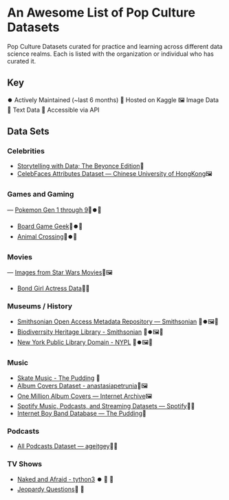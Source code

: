 # An Awesome List of Pop Culture Datasets

Pop Culture Datasets curated for practice and learning across different data science realms. Each is listed with the organization or individual who has curated it.

## Key 
⏺️ Actively Maintained (~last 6 months)
🔢 Hosted on Kaggle
🖼️ Image Data
💬 Text Data
🛜 Accessible via API

## Data Sets


### Celebrities
- [Storytelling with Data; The Beyonce Edition](https://dataverse.tdl.org/dataset.xhtml?persistentId=doi:10.18738/T8/XL8NIX)💬
- [CelebFaces Attributes Dataset — Chinese University of HongKong](http://mmlab.ie.cuhk.edu.hk/projects/CelebA.html)🖼️

### Games and Gaming
— [Pokemon Gen 1 through 9](https://www.kaggle.com/datasets/katherinehudak/pokemon-gen-1-to-gen-9)🔢⏺️💬
- [Board Game Geek](https://boardgamegeek.com/wiki/page/BGG_XML_API2)🛜⏺️💬
- [Animal Crossing](https://www.kaggle.com/datasets/whenamancodes/new-horizons-catalog-animal-horizon)🔢⏺️💬

### Movies
— [Images from Star Wars Movies](https://www.kaggle.com/datasets/michau96/images-from-star-wars-movies)🔢🖼️
- [Bond Girl Actress Data](https://www.kaggle.com/datasets/travistyler/bond-girls-age-and-film-data)🔢💬
  
### Museums / History 
- [Smithsonian Open Access Metadata Repository — Smithsonian](https://github.com/Smithsonian/OpenAccess) 🛜⏺️🖼️💬
- [Biodiverrsity Heritage Library - Smithsonian](https://about.biodiversitylibrary.org/tools-and-services/developer-and-data-tools/#Data%20Exports) 🛜⏺️🖼️💬
- [New York Public Library Domain - NYPL](https://github.com/NYPL-publicdomain/data-and-utilities) 🛜⏺️🖼️💬

### Music 
- [Skate Music - The Pudding](https://github.com/the-pudding/data/tree/master/skate-music) 💬
- [Album Covers Dataset - anastasiapetrunia](https://www.kaggle.com/datasets/anastasiapetrunia/album-covers-dataset)🔢🖼️
- [One Million Album Covers — Internet Archive](https://blog.archive.org/2015/05/27/experiment-with-one-million-album-covers/)🖼️
- [Spotify Music, Podcasts, and Streaming Datasets — Spotify](https://research.atspotify.com/datasets/)💬🛜
- [Internet Boy Band Database — The Pudding](https://data.world/the-pudding/internet-boy-band-database)💬

### Podcasts
- [All Podcasts Dataset — ageitgey](https://github.com/ageitgey/all-podcasts-dataset)🛜💬

### TV Shows 
- [Naked and Afraid - tython3](https://www.kaggle.com/datasets/tython3/naked-and-afraid-dashboards) ⏺️ 🔢 💬
- [Jeopardy Questions](https://www.kaggle.com/datasets/ulrikthygepedersen/200000-jeopardy-questions)🔢 💬






